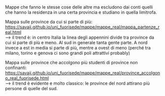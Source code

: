 Mappe che fanno le stesse cose delle altre ma escludono dai conti quelli che hanno la residenza in una certa provincia e studiano in quella limitrofa.


Mappa sulle province da cui si parte di più: https://savaij.github.io/uni_fuorisede/mappe/mappe_real/mappa_partenze_real.html <br>
--> il trend è: in centro Italia la linea degli appennini divide tra province da cui si parte di più e meno. 
Al sud in generale tanta gente parte. A nord invece a est in media si parte di più, mentre a ovest di meno (perché tra milano, torino e genova ci sono
grandi poli attrattivi probably)

Mappa sulle province che accolgono più studenti di province non confinanti: <br>
https://savaij.github.io/uni_fuorisede/mappe/mappe_real/province_accolgono_real_fuorisede.html <br>
--> il trend è evidente e molto classico: le province del nord attirano più persone di quelle del sud.


